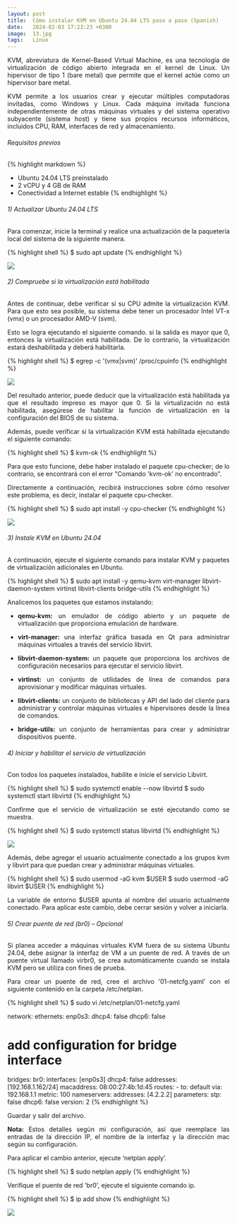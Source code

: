 ```yaml
---
layout: post
title:  Cómo instalar KVM en Ubuntu 24.04 LTS paso a paso (Spanish)
date:   2024-02-03 17:23:23 +0300
image:  13.jpg
tags:   Linux
---
```


<p align="justify">KVM, abreviatura de Kernel-Based Virtual Machine, es una tecnología de virtualización de código abierto integrada en el kernel de Linux. Un hipervisor de tipo 1 (bare metal) que permite que el kernel actúe como un hipervisor bare metal. </p>

<p align="justify">KVM permite a los usuarios crear y ejecutar múltiples computadoras invitadas, como Windows y Linux. Cada máquina invitada funciona independientemente de otras máquinas virtuales y del sistema operativo subyacente (sistema host) y tiene sus propios recursos informáticos, incluidos CPU, RAM, interfaces de red y almacenamiento.</p>

###### Requisitos previos

{% highlight markdown %}
* Ubuntu 24.04 LTS preinstalado
* 2 vCPU y 4 GB de RAM
* Conectividad a Internet estable
{% endhighlight %}

###### 1) Actualizar Ubuntu 24.04 LTS

<p align="justify">Para comenzar, inicie la terminal y realice una actualización de la paquetería local del sistema de la siguiente manera.</p>

{% highlight shell %}
  $ sudo apt update
{% endhighlight %}

![]({{site.baseurl}}/images/14.png)

###### 2) Compruebe si la virtualización está habilitada

<p align="justify">Antes de continuar, debe verificar si su CPU admite la virtualización KVM. Para que esto sea posible, su sistema debe tener un procesador Intel VT-x (vmx) o un procesador AMD-V (svm).</p>

<p align="justify">Esto se logra ejecutando el siguiente comando. si la salida es mayor que 0, entonces la virtualización está habilitada. De lo contrario, la virtualización estará deshabilitada y deberá habilitarla.</p>

{% highlight shell %}
  $ egrep -c '(vmx|svm)' /proc/cpuinfo
{% endhighlight %}

![]({{site.baseurl}}/images/15.png)

<p align="justify">Del resultado anterior, puede deducir que la virtualización está habilitada ya que el resultado impreso es mayor que 0. Si la virtualización no está habilitada, asegúrese de habilitar la función de virtualización en la configuración del BIOS de su sistema.</p>

<p align="justify">Además, puede verificar si la virtualización KVM está habilitada ejecutando el siguiente comando:</p>

{% highlight shell %}
  $ kvm-ok
{% endhighlight %}

<p align="justify">Para que esto funcione, debe haber instalado el paquete cpu-checker; de lo contrario, se encontrará con el error "Comando 'kvm-ok' no encontrado".</p>

<p align="justify">Directamente a continuación, recibirá instrucciones sobre cómo resolver este problema, es decir, instalar el paquete cpu-checker.</p>

{% highlight shell %}
  $ sudo apt install -y cpu-checker
{% endhighlight %}

![]({{site.baseurl}}/images/16.png)

###### 3) Instale KVM en Ubuntu 24.04

<p align="justify">A continuación, ejecute el siguiente comando para instalar KVM y paquetes de virtualización adicionales en Ubuntu.</p>

{% highlight shell %}
  $ sudo apt install -y qemu-kvm virt-manager libvirt-daemon-system virtinst libvirt-clients bridge-utils
{% endhighlight %}

<p align="justify">Analicemos los paquetes que estamos instalando:</p>


* <p align="justify"><b>qemu-kvm:</b> un emulador de código abierto y un paquete de virtualización que proporciona emulación de hardware.</p>
* <p align="justify"><b>virt-manager:</b> una interfaz gráfica basada en Qt para administrar máquinas virtuales a través del servicio libvirt.</p>
* <p align="justify"><b>libvirt-daemon-system:</b> un paquete que proporciona los archivos de configuración necesarios para ejecutar el servicio libvirt.</p>
* <p align="justify"><b>virtinst:</b> un conjunto de utilidades de línea de comandos para aprovisionar y modificar máquinas virtuales.</p>
* <p align="justify"><b>libvirt-clients:</b> un conjunto de bibliotecas y API del lado del cliente para administrar y controlar máquinas virtuales e hipervisores desde la línea de comandos.</p>
* <p align="justify"><b>bridge-utils:</b> un conjunto de herramientas para crear y administrar dispositivos puente.</p>


###### 4) Iniciar y habilitar el servicio de virtualización

<p align="justify">Con todos los paquetes instalados, habilite e inicie el servicio Libvirt.</p>

{% highlight shell %}
  $ sudo systemctl enable --now libvirtd
  $ sudo systemctl start libvirtd
{% endhighlight %}

<p align="justify">Confirme que el servicio de virtualización se esté ejecutando como se muestra.</p>

{% highlight shell %}
  $ sudo systemctl status libvirtd
{% endhighlight %}

![]({{site.baseurl}}/images/17.png)

<p align="justify">Además, debe agregar el usuario actualmente conectado a los grupos kvm y libvirt para que puedan crear y administrar máquinas virtuales.</p>

{% highlight shell %}
  $ sudo usermod -aG kvm $USER
  $ sudo usermod -aG libvirt $USER
{% endhighlight %}

<p align="justify">La variable de entorno $USER apunta al nombre del usuario actualmente conectado. Para aplicar este cambio, debe cerrar sesión y volver a iniciarla.</p>
 
###### 5) Crear puente de red (br0) – Opcional

<p align="justify">Si planea acceder a máquinas virtuales KVM fuera de su sistema Ubuntu 24.04, debe asignar la interfaz de VM a un puente de red. A través de un puente virtual llamado virbr0, se crea automáticamente cuando se instala KVM pero se utiliza con fines de prueba.</p>

<p align="justify">Para crear un puente de red, cree el archivo '01-netcfg.yaml' con el siguiente contenido en la carpeta /etc/netplan.</p>

{% highlight shell %}
  $ sudo vi /etc/netplan/01-netcfg.yaml
  
  network:
  ethernets:
    enp0s3:
      dhcp4: false
      dhcp6: false
  # add configuration for bridge interface
  bridges:
    br0:
      interfaces: [enp0s3]
      dhcp4: false
      addresses: [192.168.1.162/24]
      macaddress: 08:00:27:4b:1d:45
      routes:
        - to: default
          via: 192.168.1.1
          metric: 100
      nameservers:
        addresses: [4.2.2.2]
      parameters:
        stp: false
      dhcp6: false
  version: 2
{% endhighlight %}

<p align="justify">Guardar y salir del archivo.</p>

<p align="justify"><b>Nota:</b> Estos detalles según mi configuración, así que reemplace las entradas de la dirección IP, el nombre de la interfaz y la dirección mac según su configuración.</p>

<p align="justify">Para aplicar el cambio anterior, ejecute ‘netplan apply’.</p>

{% highlight shell %}
  $ sudo netplan apply
{% endhighlight %}

<p align="justify">Verifique el puente de red 'br0', ejecute el siguiente comando ip.</p>

{% highlight shell %}
  $ ip add show
{% endhighlight %}

![]({{site.baseurl}}/images/18.png)